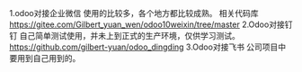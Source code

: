 1.odoo对接企业微信
  使用的比较多，各个地方都比较成熟。 相关代码库 https://gitee.com/Gilbert_yuan_wen/odoo10weixin/tree/master
2.Odoo对接钉钉
  自己简单测试使用，并未上到正式的生产环境，仅供学习测试。https://github.com/gilbert-yuan/odoo_dingding
3.Odoo对接飞书
  公司项目中要用到自己用到的。
